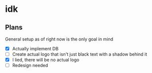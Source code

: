 # idk
## Plans

General setup as of right now is the only goal in mind

- [x] Actually implement DB
- [ ] Create actual logo that isn't just black text with a shadow behind it
- [x] I lied, there will be no actual logo
- [ ] Redesign needed
